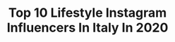 ---
title: Top 10 Lifestyle Instagram Influencers In Italy In 2020
description: >-
  Find top lifestyle Instagram influencers in Italy in 2020. Most popular hashtags: #iorestoacasa #eyes #classy #instagram.
platform: Instagram
profiles:
  - username: "gaiabegnis"
    fullname: >-
      Gaia Begnis
    location: "Italy"
    followers: 24186
    engagement: 1567
    commentsToLikes: 0.104119
    id: ck0ty02inl0z30i19abgqhd4r
    verified: false
    hashtags: "#eauthermaleuriage, #stateacasa, #zuegg, #uriagebebe"
  - username: "pilotasoglu"
    fullname: >-
      Ahmet Asoğlu Official | Cadet
    location: "Italy"
    followers: 52000
    engagement: 1108
    commentsToLikes: 0.063158
    id: ck5hh6x0e6oze0i11qh60msgv
    verified: false
    hashtags: "#insta360go"
  - username: "stefypeaceandlove"
    fullname: >-
      Stefania🌷
    location: "Italy"
    followers: 120101
    engagement: 925
    commentsToLikes: 0.056465
    id: ck8t4hl996uib0j78buj58lfg
    verified: false
    hashtags: "#classystyle, #keepsmiling, #relaxyourmind, #nomakeuplook"
  - username: "nerinafrancesca"
    fullname: >-
      Francesca Nerina 💎
    location: "Italy"
    followers: 249928
    engagement: 710
    commentsToLikes: 0.037159
    id: ck8t5753n90v00j78mkte5hhx
    verified: false
    hashtags: "#nature, #moon, #cute, #sexy"
  - username: "_sara.grossi_"
    fullname: >-
      Sara Grossi
    location: "Italy"
    followers: 3326
    engagement: 2557
    commentsToLikes: 0.120389
    id: ck8tb53ltubc50j782zij5rdn
    verified: false
    hashtags: "#nature, #verdenatura, #sperlonga, #lovophotography"
  - username: "giorgiaceci_"
    fullname: >-
      Giorgia Ceci 🎠
    location: "Italy"
    followers: 29240
    engagement: 986
    commentsToLikes: 0.052196
    id: ck0vwv952vrm40i19udrzeo2o
    verified: false
    hashtags: "#momtobe, #homeinspo, #myequait, #acasaconbottegaverde"
  - username: "jessicaazannoni"
    fullname: >-
      J E S S I CA  Z.
    location: "Italy"
    followers: 48280
    engagement: 650
    commentsToLikes: 0.057283
    id: ck8wgc1lch2yx0j785styl98l
    verified: false
    hashtags: "#elegantoutfit, #photoshoot, #modeling, #inspostyle"
  - username: "omarspaneshi"
    fullname: >-
      𝗠𝗘𝗡'𝗦 𝗙𝗔𝗦𝗛𝗜𝗢𝗡 | 𝗢𝗠𝗔𝗥 🇦🇱🇮🇹
    location: "Italy"
    followers: 96174
    engagement: 631
    commentsToLikes: 0.075593
    id: ck14h3ixq8d9v0i19sh0wqibt
    verified: false
    hashtags: "#outfitvideo, #hardwork, #floralshirt, #mensfashion"
  - username: "fabbroguarnieri"
    fullname: >-
      𝘽𝙚𝙖𝙧𝙙 • 𝙂𝙧𝙤𝙤𝙢𝙞𝙣𝙜 • 𝙎𝙩𝙮𝙡𝙚
    location: "Italy"
    followers: 2895
    engagement: 2951
    commentsToLikes: 0.116339
    id: ckaos23hipt160i78fs4tolh2
    verified: false
    hashtags: "#beardseason, #beardporno, #coronabeard, #beardyman"
  - username: "joellenakad"
    fullname: >-
      J o W e L
    location: "Italy"
    followers: 6941
    engagement: 1491
    commentsToLikes: 0.107974
    id: ck14k5bl3nsv50i19ripyz4d9
    verified: false
    hashtags: "#ischia, #pillowchallenge, #bcharre, #ootd"
---
